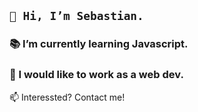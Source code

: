 
## ` 👋 Hi, I’m Sebastian. `<br> 
### 📚 I’m currently learning Javascript.
### 💞️ I would like to work as a web dev.<br>

📫 Interessted? Contact me!
